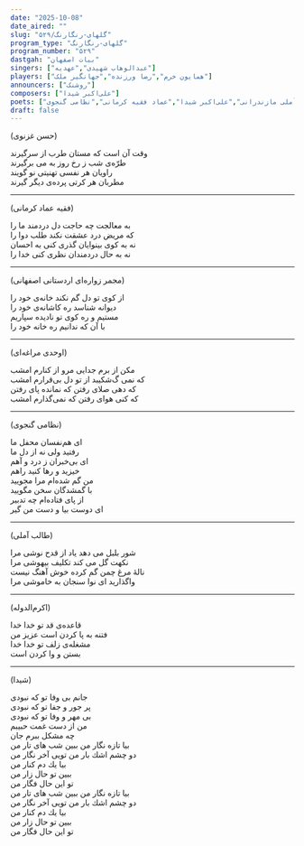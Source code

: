 ```yaml
---
date: "2025-10-08"
date_aired: ""
slug: "گلهای-رنگارنگ/۵۲۹"
program_type: "گلهای-رنگارنگ"
program_number: "۵۲۹"
dastgah: "بیات اصفهان"
singers: ["عبدالوهاب شهیدی","عهدیه"]
players: ["همایون خرم","رضا ورزنده","جهانگیر ملک"]
announcers: ["روشنک"]
composers: ["علی‌اکبر شیدا"]
poets: ["مجمر زواره‌ای اردستانی اصفهانی","طالب آملی مازندرانی","علی‌اکبر شیدا","عماد فقیه کرمانی","نظامی گنجوی"] 
draft: false
---
```


(حسن غزنوی)

وقت آن است كه مستان طرب از سرگیرند  
طرّه‌ی شب ز رخ روز به می برگیرند  
راویان هر نفسی تهنیتی نو گویند  
مطربان هر كرتی پرده‌ی دیگر گیرند  

---

(فقیه عماد کرمانی)

به معالجت چه حاجت دل دردمند ما را  
كه مریض درد عشقت نكند طلب دوا را  
نه به كوی بینوایان گذری كنی به احسان  
نه به حال دردمندان نظری كنی خدا را  

---

(مجمر زواره‌ای اردستانی اصفهانی)

از كوی تو دل گم نكند خانه‌ی خود را  
دیوانه شناسد ره كاشانه‌ی خود را  
مستیم و ره كوی تو نادیده سپاریم  
با آن كه ندانیم ره خانه خود را  

---

(اوحدی مراغه‌ای)

مكن از برم جدایی مرو از كنارم امشب  
كه نمی گ‌شكیبد از تو دل بی‌قرارم امشب  
كه دهی صلای رفتن كه نمانده پای رفتن  
كه كنی هوای رفتن كه نمی‌گذارم امشب  

---

(نظامی گنجوی)

ای هم‌نفسان محفل ما  
رفتید ولی نه از دل ما  
ای بی‌خبران ز درد و آهم  
خیزید و رها كنید راهم  
من گم شده‌ام مرا مجویید  
با گمشدگان سخن مگویید  
از پای فتاده‌ام چه تدبیر  
ای دوست بیا و دست من گیر  

---

(طالب آملی)

شور بلبل می دهد یاد از قدح نوشی مرا  
نكهت گل می كند تكلیف بیهوشی مرا  
نالۀ مرغ چمن گم كرده خوش آهنگ نیست  
واگذارید ای نوا سنجان به خاموشی مرا  

---

(اکرم‌الدوله)

قاعده‌ی قد تو خدا خدا  
فتنه به پا كردن است عزیز من  
مشغله‌ی زلف تو خدا خدا  
بستن و وا كردن است  

---

(شیدا)

جانم بی وفا تو كه نبودی  
پر جور و جفا تو كه نبودی  
بی مهر و وفا تو كه نبودی  
من از دست غمت حبیبم  
چه مشكل ببرم جان  
بیا تازه نگار من ببین شب های تار من  
دو چشم اشك بار من تویی آخر نگار من  
بیا یك دم كنار من  
ببین تو حال زار من  
تو این حال فگار من  
بیا تازه نگار من ببین شب های تار من  
دو چشم اشك بار من تویی آخر نگار من  
بیا یك دم كنار من  
ببین تو حال زار من  
تو این حال فگار من